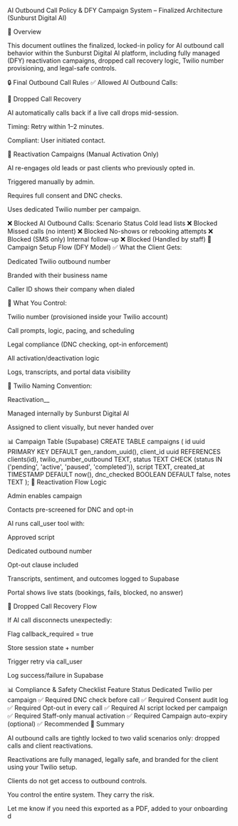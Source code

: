 AI Outbound Call Policy & DFY Campaign System – Finalized Architecture (Sunburst Digital AI)

🚀 Overview

This document outlines the finalized, locked-in policy for AI outbound call behavior within the Sunburst Digital AI platform, including fully managed (DFY) reactivation campaigns, dropped call recovery logic, Twilio number provisioning, and legal-safe controls.

🔒 Final Outbound Call Rules
✅ Allowed AI Outbound Calls:

🔄 Dropped Call Recovery

AI automatically calls back if a live call drops mid-session.

Timing: Retry within 1–2 minutes.

Compliant: User initiated contact.

🔁 Reactivation Campaigns (Manual Activation Only)

AI re-engages old leads or past clients who previously opted in.

Triggered manually by admin.

Requires full consent and DNC checks.

Uses dedicated Twilio number per campaign.

❌ Blocked AI Outbound Calls:
Scenario	Status
Cold lead lists	❌ Blocked
Missed calls (no intent)	❌ Blocked
No-shows or rebooking attempts	❌ Blocked (SMS only)
Internal follow-up	❌ Blocked (Handled by staff)
📆 Campaign Setup Flow (DFY Model)
✅ What the Client Gets:

Dedicated Twilio outbound number

Branded with their business name

Caller ID shows their company when dialed

🔐 What You Control:

Twilio number (provisioned inside your Twilio account)

Call prompts, logic, pacing, and scheduling

Legal compliance (DNC checking, opt-in enforcement)

All activation/deactivation logic

Logs, transcripts, and portal data visibility

🔢 Twilio Naming Convention:

Reactivation_<MonthYear>_<ClientName>

Managed internally by Sunburst Digital AI

Assigned to client visually, but never handed over

📊 Campaign Table (Supabase)
CREATE TABLE campaigns (
  id uuid PRIMARY KEY DEFAULT gen_random_uuid(),
  client_id uuid REFERENCES clients(id),
  twilio_number_outbound TEXT,
  status TEXT CHECK (status IN ('pending', 'active', 'paused', 'completed')),
  script TEXT,
  created_at TIMESTAMP DEFAULT now(),
  dnc_checked BOOLEAN DEFAULT false,
  notes TEXT
);
🚀 Reactivation Flow Logic

Admin enables campaign

Contacts pre-screened for DNC and opt-in

AI runs call_user tool with:

Approved script

Dedicated outbound number

Opt-out clause included

Transcripts, sentiment, and outcomes logged to Supabase

Portal shows live stats (bookings, fails, blocked, no answer)

🔢 Dropped Call Recovery Flow

If AI call disconnects unexpectedly:

Flag callback_required = true

Store session state + number

Trigger retry via call_user

Log success/failure in Supabase

📊 Compliance & Safety Checklist
Feature	Status
Dedicated Twilio per campaign	✅ Required
DNC check before call	✅ Required
Consent audit log	✅ Required
Opt-out in every call	✅ Required
AI script locked per campaign	✅ Required
Staff-only manual activation	✅ Required
Campaign auto-expiry (optional)	✅ Recommended
🤝 Summary

AI outbound calls are tightly locked to two valid scenarios only: dropped calls and client reactivations.

Reactivations are fully managed, legally safe, and branded for the client using your Twilio setup.

Clients do not get access to outbound controls.

You control the entire system. They carry the risk.

Let me know if you need this exported as a PDF, added to your onboarding d
